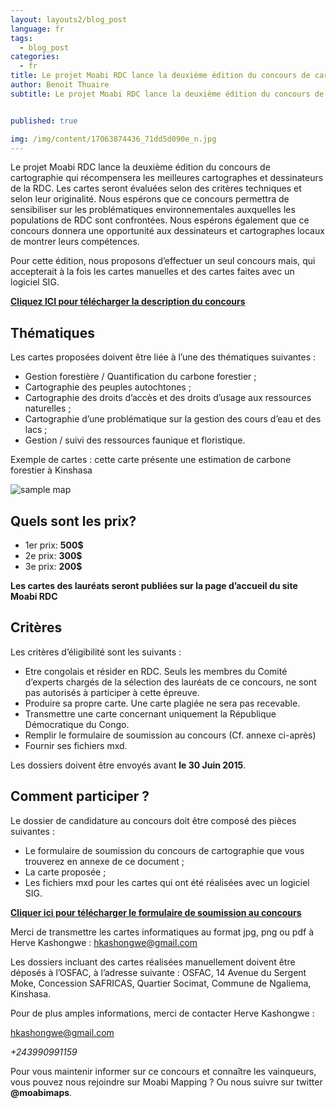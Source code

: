 ```yaml
---
layout: layouts2/blog_post
language: fr
tags:
  - blog_post
categories:
  - fr
title: Le projet Moabi RDC lance la deuxième édition du concours de cartographie 
author: Benoit Thuaire
subtitle: Le projet Moabi RDC lance la deuxième édition du concours de cartographie qui récompensera les meilleures cartographes et dessinateurs de la RDC.  Les cartes seront évaluées selon des critères techniques et selon leur originalité. Nous espérons que ce concours permettra de sensibiliser sur les problématiques environnementales auxquelles les populations de RDC sont confrontées. Nous espérons également que ce concours donnera une opportunité aux dessinateurs et cartographes locaux de montrer leurs compétences.


published: true

img: /img/content/17063874436_71dd5d090e_n.jpg
---
```


Le projet Moabi RDC lance la deuxième édition du concours de cartographie qui récompensera les meilleures cartographes et dessinateurs de la RDC.
Les cartes seront évaluées selon des critères techniques et selon leur originalité. Nous espérons que ce concours permettra de sensibiliser sur les problématiques environnementales auxquelles les populations de RDC sont confrontées. Nous espérons également que ce concours donnera une opportunité aux dessinateurs et cartographes locaux de montrer leurs compétences.

Pour cette édition, nous proposons d’effectuer un seul concours mais, qui accepterait à la fois les cartes manuelles et des cartes faites avec un logiciel SIG. 

**[Cliquez ICI pour télécharger la description du concours](https://docs.google.com/file/d/0B-RQ_kNBOt-5VlItdy0wMFdCV3c/edit)**


## Thématiques 

Les cartes proposées doivent être liée à l’une des thématiques suivantes :

* Gestion forestière  / Quantification du carbone forestier ; 
* Cartographie des peuples autochtones ; 
* Cartographie des droits d’accès et des droits d’usage aux ressources naturelles ; 
* Cartographie d’une problématique sur la gestion des cours d’eau et des lacs ;
* Gestion / suivi des ressources faunique et floristique.

Exemple de cartes : cette carte présente une estimation de carbone forestier à Kinshasa  

![sample map]({{site.baseurl}}/img/content/16902321180_ca563a56d7.jpg)

##  Quels sont les prix?

* 1er prix:  **500$**
* 2e prix:   **300$**
* 3e prix:   **200$**

**Les cartes des lauréats seront publiées sur la page d’accueil du site Moabi RDC**


##  Critères 

Les critères d’éligibilité sont les suivants :

* Etre congolais et résider en RDC. Seuls les membres du Comité d’experts chargés de la sélection des lauréats de ce concours, ne sont pas autorisés à participer à cette épreuve.
* Produire sa propre carte. Une carte plagiée ne sera pas recevable. 
* Transmettre une carte concernant uniquement la République Démocratique du Congo.
* Remplir le formulaire de soumission au concours (Cf. annexe ci-après) 
* Fournir ses fichiers mxd.

Les dossiers doivent être envoyés avant **le 30 Juin 2015**.


##  Comment participer ?

Le dossier de candidature au concours doit être composé des pièces suivantes :

* Le formulaire de soumission du concours de cartographie que vous trouverez en annexe de ce document ;
* La carte proposée ;
* Les  fichiers mxd pour les cartes qui ont été réalisées avec un logiciel SIG.

**[Cliquer ici pour télécharger le formulaire de soumission au concours](https://docs.google.com/file/d/0B-RQ_kNBOt-5X2VnZUtCU3RLeHc/edit)**

Merci de transmettre les cartes informatiques au format jpg, png ou pdf à Herve Kashongwe : 
[hkashongwe@gmail.com](mailto:hkashongwe@gmail.com)

Les dossiers incluant des cartes réalisées manuellement doivent être déposés à l’OSFAC, à l’adresse suivante : OSFAC, 14 Avenue du Sergent Moke, Concession SAFRICAS, Quartier Socimat, Commune de Ngaliema, Kinshasa.

Pour de plus amples informations, merci de contacter Herve Kashongwe :

[hkashongwe@gmail.com](mailto:hkashongwe@gmail.com)

*+243990991159*

Pour vous maintenir informer sur ce concours et connaître les vainqueurs, vous pouvez nous rejoindre sur Moabi Mapping ? Ou nous suivre sur twitter **@moabimaps**.
